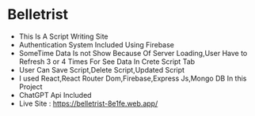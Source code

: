 # Belletrist
* This Is A Script Writing Site
* Authentication System Included Using Firebase
* SomeTime Data Is not Show Because Of Server Loading,User Have to  Refresh 3 or 4 Times For See Data In Crete Script Tab
* User Can Save Script,Delete Script,Updated Script
* I used React,React Router Dom,Firebase,Express Js,Mongo DB In this Project
* ChatGPT Api Included
* Live Site : https://belletrist-8e1fe.web.app/
